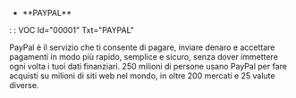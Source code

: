 - \*\*PAYPAL\*\*

 :  : VOC Id="00001" Txt="PAYPAL"

PayPal è il servizio che ti consente di pagare, inviare denaro e accettare pagamenti in modo più rapido, semplice e sicuro, senza dover immettere ogni volta i tuoi dati finanziari. 250 milioni di persone usano PayPal per fare acquisti su milioni di siti web nel mondo, in oltre 200 mercati e 25 valute diverse.


